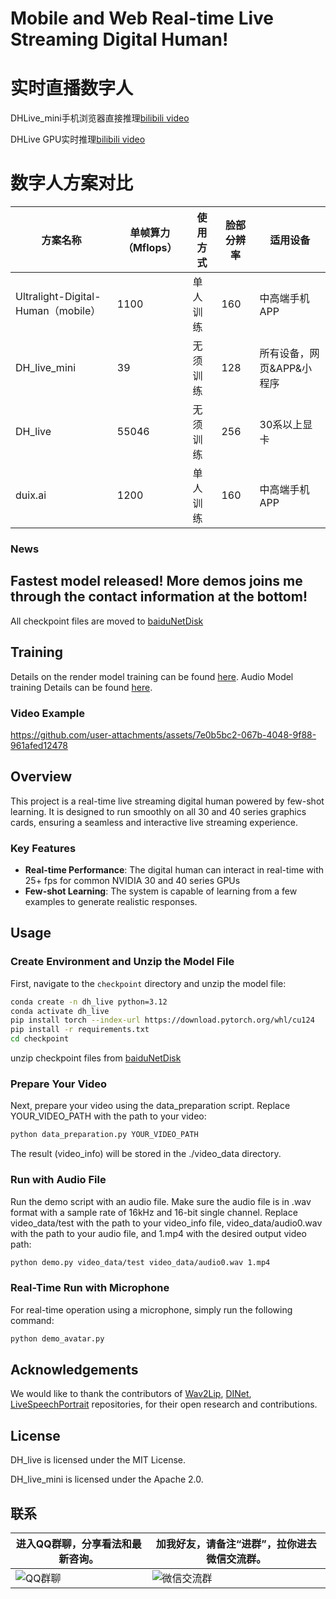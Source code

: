 # Mobile and Web Real-time Live Streaming Digital Human! 
# 实时直播数字人 
DHLive_mini手机浏览器直接推理[bilibili video](https://www.bilibili.com/video/BV1pWkwYWEn4)

DHLive GPU实时推理[bilibili video](https://www.bilibili.com/video/BV1Ppv1eEEgj)
# 数字人方案对比


| 方案名称                     | 单帧算力（Mflops） | 使用方式   | 脸部分辨率 | 适用设备                           |
|------------------------------|-------------------|------------|------------|------------------------------------|
| Ultralight-Digital-Human（mobile） | 1100              | 单人训练   | 160        | 中高端手机APP                      |
| DH_live_mini                  | 39                | 无须训练   | 128        | 所有设备，网页&APP&小程序          |
| DH_live                       | 55046            | 无须训练   | 256        | 30系以上显卡                       |
| duix.ai                      | 1200             | 单人训练   | 160        | 中高端手机APP                      |

### News
## Fastest model released! More demos joins me through the contact information at the bottom!
 All checkpoint files are moved to [baiduNetDisk](https://pan.baidu.com/s/1jH3WrIAfwI3U5awtnt9KPQ?pwd=ynd7)
## Training
Details on the render model training can be found [here](https://github.com/kleinlee/DH_live/tree/master/train).
Audio Model training Details can be found [here](https://github.com/kleinlee/DH_live/tree/master/train_audio).
### Video Example


https://github.com/user-attachments/assets/7e0b5bc2-067b-4048-9f88-961afed12478


## Overview
This project is a real-time live streaming digital human powered by few-shot learning. It is designed to run smoothly on all 30 and 40 series graphics cards, ensuring a seamless and interactive live streaming experience.

### Key Features
- **Real-time Performance**: The digital human can interact in real-time with 25+ fps for common NVIDIA 30 and 40 series GPUs
- **Few-shot Learning**: The system is capable of learning from a few examples to generate realistic responses.
## Usage

### Create Environment and Unzip the Model File 
First, navigate to the `checkpoint` directory and unzip the model file:
```bash
conda create -n dh_live python=3.12
conda activate dh_live
pip install torch --index-url https://download.pytorch.org/whl/cu124
pip install -r requirements.txt
cd checkpoint
```
unzip checkpoint files from [baiduNetDisk](https://pan.baidu.com/s/1jH3WrIAfwI3U5awtnt9KPQ?pwd=ynd7)
### Prepare Your Video
Next, prepare your video using the data_preparation script. Replace YOUR_VIDEO_PATH with the path to your video:
```bash
python data_preparation.py YOUR_VIDEO_PATH
```
The result (video_info) will be stored in the ./video_data directory.
### Run with Audio File
Run the demo script with an audio file. Make sure the audio file is in .wav format with a sample rate of 16kHz and 16-bit single channel. Replace video_data/test with the path to your video_info file, video_data/audio0.wav with the path to your audio file, and 1.mp4 with the desired output video path:
```bash
python demo.py video_data/test video_data/audio0.wav 1.mp4
```
### Real-Time Run with Microphone
For real-time operation using a microphone, simply run the following command:
```bash
python demo_avatar.py
```

## Acknowledgements 
We would like to thank the contributors of [Wav2Lip](https://github.com/Rudrabha/Wav2Lip), [DINet](https://github.com/MRzzm/DINet), [LiveSpeechPortrait](https://github.com/YuanxunLu/LiveSpeechPortraits) repositories, for their open research and contributions.

## License
DH_live is licensed under the MIT License.

DH_live_mini is licensed under the Apache 2.0.
## 联系
| 进入QQ群聊，分享看法和最新咨询。 | 加我好友，请备注“进群”，拉你进去微信交流群。 |
|-------------------|----------------------|
| ![QQ群聊](https://github.com/user-attachments/assets/29bfef3f-438a-4b9f-ba09-e1926d1669cb) | ![微信交流群](https://github.com/user-attachments/assets/b1f24ebb-153b-44b1-b522-14f765154110) |
